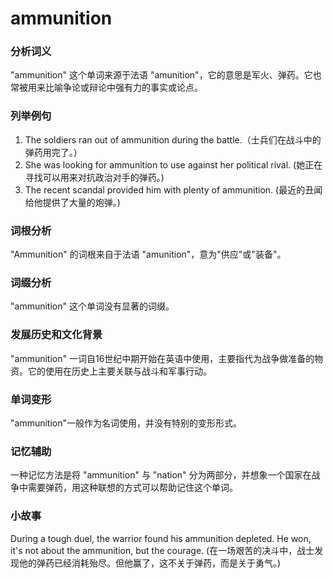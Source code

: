 # ammunition

### 分析词义

  

"ammunition" 这个单词来源于法语 "amunition"，它的意思是军火、弹药。它也常被用来比喻争论或辩论中强有力的事实或论点。

  

### 列举例句

  

1.  The soldiers ran out of ammunition during the battle.（士兵们在战斗中的弹药用完了。）
2.  She was looking for ammunition to use against her political rival. (她正在寻找可以用来对抗政治对手的弹药。)
3.  The recent scandal provided him with plenty of ammunition. (最近的丑闻给他提供了大量的炮弹。)

  

### 词根分析

  

"Ammunition" 的词根来自于法语 "amunition"，意为"供应"或"装备"。

  

### 词缀分析

  

"ammunition" 这个单词没有显著的词缀。

  

### 发展历史和文化背景

  

"ammunition" 一词自16世纪中期开始在英语中使用，主要指代为战争做准备的物资。它的使用在历史上主要关联与战斗和军事行动。

  

### 单词变形

  

"ammunition"一般作为名词使用，并没有特别的变形形式。

  

### 记忆辅助

  

一种记忆方法是将 "ammunition" 与 "nation" 分为两部分，并想象一个国家在战争中需要弹药，用这种联想的方式可以帮助记住这个单词。

  

### 小故事

  

During a tough duel, the warrior found his ammunition depleted. He won, it's not about the ammunition, but the courage. (在一场艰苦的决斗中，战士发现他的弹药已经消耗殆尽。但他赢了，这不关于弹药，而是关于勇气。)

